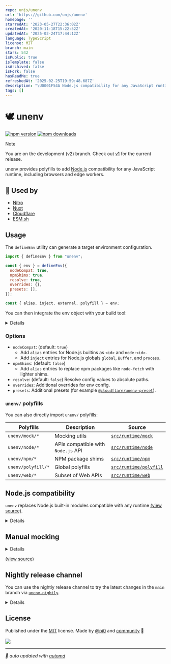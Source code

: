 ```yaml
---
repo: unjs/unenv
url: 'https://github.com/unjs/unenv'
homepage: ''
starredAt: '2023-05-27T22:36:02Z'
createdAt: '2020-11-18T15:22:52Z'
updatedAt: '2025-02-24T17:44:12Z'
language: TypeScript
license: MIT
branch: main
stars: 542
isPublic: true
isTemplate: false
isArchived: false
isFork: false
hasReadMe: true
refreshedAt: '2025-02-25T19:59:48.687Z'
description: "\U0001F54A️ Node.js compatibility for any JavaScript runtime, including browsers and edge workers."
tags: []
---
```


# 🕊️ unenv

<!-- automd:badges color=yellow packagephobia -->

[![npm version](https://img.shields.io/npm/v/unenv?color=yellow)](https://npmjs.com/package/unenv)
[![npm downloads](https://img.shields.io/npm/dm/unenv?color=yellow)](https://npm.chart.dev/unenv)

<!-- /automd -->

> [!NOTE]
> You are on the development (v2) branch. Check out [v1](https://github.com/unjs/unenv/tree/v1) for the current release.

unenv provides polyfills to add [Node.js](https://nodejs.org/) compatibility for any JavaScript runtime, including browsers and edge workers.

## 🌟 Used by

- [Nitro](https://nitro.build/)
- [Nuxt](https://nuxt.com/)
- [Cloudflare](https://developers.cloudflare.com/workers/runtime-apis/nodejs/)
- [ESM.sh](https://esm.sh/)

## Usage

The `defineEnv` utility can generate a target environment configuration.

```js
import { defineEnv } from "unenv";

const { env } = defineEnv({
  nodeCompat: true,
  npmShims: true,
  resolve: true,
  overrides: {},
  presets: [],
});

const { alias, inject, external, polyfill } = env;
```

You can then integrate the env object with your build tool:

<details>

| Bundler  | `alias`                                                                       | `inject`                                                                       | `external`                                                               |
| -------- | ----------------------------------------------------------------------------- | ------------------------------------------------------------------------------ | ------------------------------------------------------------------------ |
| rollup   | [`@rollup/plugin-alias`](https://www.npmjs.com/package/@rollup/plugin-alias)  | [`@rollup/plugin-inject`](https://www.npmjs.com/package/@rollup/plugin-inject) | [`external`](https://rollupjs.org/configuration-options/#external)       |
| rolldown | [`resolve.alias`](https://rolldown.rs/reference/config-options#resolve-alias) | [`inject`](https://rolldown.rs/reference/config-options#inject)                | [`external`](https://rolldown.rs/reference/config-options#external)      |
| vite     | [`resolve.alias`](https://vite.dev/config/shared-options#resolve-alias)       | [`@rollup/plugin-inject`](https://www.npmjs.com/package/@rollup/plugin-inject) | [`ssr.external`](https://vite.dev/config/ssr-options#ssr-external)       |
| esbuild  | [`alias`](https://esbuild.github.io/api/#alias)                               | [`inject`](https://esbuild.github.io/api/#inject)                              | [`external`](https://esbuild.github.io/api/#external)                    |
| rspack   | [`resolve.alias`](https://rspack.dev/config/resolve#resolvealias)             | -                                                                              | [`externals`](https://rspack.dev/config/externals#externals-1)           |
| webpack  | [`resolve.alias`](https://webpack.js.org/configuration/resolve/#resolvealias) | [`webpack-plugin-inject`](https://www.npmjs.com/package/webpack-inject-plugin) | [`externals`](https://webpack.js.org/configuration/externals/#externals) |

</details>

### Options

- `nodeCompat`: (default: `true`)
  - Add `alias` entries for Node.js builtins as `<id>` and `node:<id>`.
  - Add `inject` entries for Node.js globals `global`, `Buffer`, and `process`.
- `npmShims`: (default: `false`)
  - Add `alias` entries to replace npm packages like `node-fetch` with lighter shims.
- `resolve`: (default: `false`) Resolve config values to absolute paths.
- `overrides`: Additional overrides for env config.
- `presets`: Additional presets (for example [`@cloudflare/unenv-preset`](https://npmjs.com/@cloudflare/unenv-preset/)).

### `unenv/` polyfills

You can also directly import `unenv/` polyfills:

| Polyfills          | Description                        | Source                                                                                 |
| ------------------ | ---------------------------------- | -------------------------------------------------------------------------------------- |
| `unenv/mock/*`     | Mocking utils                      | [`src/runtime/mock`](https://github.com/unjs/unenv/tree/main/src/runtime/mock)         |
| `unenv/node/*`     | APIs compatible with `Node.js` API | [`src/runtime/node`](https://github.com/unjs/unenv/tree/main/src/runtime/node)         |
| `unenv/npm/*`      | NPM package shims                  | [`src/runtime/npm`](https://github.com/unjs/unenv/tree/main/src/runtime/npm)           |
| `unenv/polyfill/*` | Global polyfills                   | [`src/runtime/polyfill`](https://github.com/unjs/unenv/tree/main/src/runtime/polyfill) |
| `unenv/web/*`      | Subset of Web APIs                 | [`src/runtime/web`](https://github.com/unjs/unenv/tree/main/src/runtime/web)           |

## Node.js compatibility

`unenv` replaces Node.js built-in modules compatible with any runtime [(view source)](./src/runtime/node).

<details>

<!-- automd:file src="./coverage/unenv.md" -->

- ✅ [node:assert](https://nodejs.org/api/assert.html)
- ✅ [node:assert/strict](https://nodejs.org/api/assert.html)
- ✅ [node:async_hooks](https://nodejs.org/api/async_hooks.html)
- ✅ [node:buffer](https://nodejs.org/api/buffer.html)
- ✅ [node:child_process](https://nodejs.org/api/child_process.html)
- ✅ [node:cluster](https://nodejs.org/api/cluster.html)
- ✅ [node:console](https://nodejs.org/api/console.html)
- ✅ [node:constants](https://nodejs.org/api/constants.html)
- ✅ [node:crypto](https://nodejs.org/api/crypto.html)
- ✅ [node:dgram](https://nodejs.org/api/dgram.html)
- ✅ [node:diagnostics_channel](https://nodejs.org/api/diagnostics_channel.html)
- ✅ [node:dns](https://nodejs.org/api/dns.html)
- ✅ [node:dns/promises](https://nodejs.org/api/dns.html)
- ✅ [node:domain](https://nodejs.org/api/domain.html)
- ✅ [node:events](https://nodejs.org/api/events.html)
- ✅ [node:fs](https://nodejs.org/api/fs.html)
- ✅ [node:fs/promises](https://nodejs.org/api/fs.html)
- ✅ [node:http](https://nodejs.org/api/http.html)
- ✅ [node:http2](https://nodejs.org/api/http2.html)
- ✅ [node:https](https://nodejs.org/api/https.html)
- ✅ [node:inspector](https://nodejs.org/api/inspector.html)
- ✅ [node:inspector/promises](https://nodejs.org/api/inspector.html)
- ✅ [node:module](https://nodejs.org/api/module.html)
- ✅ [node:net](https://nodejs.org/api/net.html)
- ✅ [node:os](https://nodejs.org/api/os.html)
- ✅ [node:path](https://nodejs.org/api/path.html)
- ✅ [node:path/posix](https://nodejs.org/api/path.html)
- ✅ [node:path/win32](https://nodejs.org/api/path.html)
- ✅ [node:perf_hooks](https://nodejs.org/api/perf_hooks.html)
- ✅ [node:process](https://nodejs.org/api/process.html)
- ✅ [node:punycode](https://nodejs.org/api/punycode.html)
- ✅ [node:querystring](https://nodejs.org/api/querystring.html)
- ✅ [node:readline](https://nodejs.org/api/readline.html)
- ✅ [node:readline/promises](https://nodejs.org/api/readline.html)
- ✅ [node:repl](https://nodejs.org/api/repl.html)
- ✅ [node:stream](https://nodejs.org/api/stream.html)
- ✅ [node:stream/consumers](https://nodejs.org/api/stream.html)
- ✅ [node:stream/promises](https://nodejs.org/api/stream.html)
- ✅ [node:stream/web](https://nodejs.org/api/stream.html)
- ✅ [node:string_decoder](https://nodejs.org/api/string_decoder.html)
- ✅ [node:sys](https://nodejs.org/api/sys.html)
- ✅ [node:timers](https://nodejs.org/api/timers.html)
- ✅ [node:timers/promises](https://nodejs.org/api/timers.html)
- ✅ [node:tls](https://nodejs.org/api/tls.html)
- ✅ [node:trace_events](https://nodejs.org/api/trace_events.html)
- ✅ [node:tty](https://nodejs.org/api/tty.html)
- ✅ [node:url](https://nodejs.org/api/url.html)
- ✅ [node:util](https://nodejs.org/api/util.html)
- ✅ [node:util/types](https://nodejs.org/api/util.html)
- ✅ [node:v8](https://nodejs.org/api/v8.html)
- ✅ [node:vm](https://nodejs.org/api/vm.html)
- ✅ [node:wasi](https://nodejs.org/api/wasi.html)
- ✅ [node:worker_threads](https://nodejs.org/api/worker_threads.html)
- ✅ [node:zlib](https://nodejs.org/api/zlib.html)

<!-- /automd -->

</details>

## Manual mocking

<details>

```js
// Magic proxy to replace any unknown API
import MockProxy from "unenv/mock/proxy";

// You can also create named mocks
const lib = MockProxy.__createMock__("lib", {
  /* overrides */
});
```

</details>

[(view source)](./src/runtime/mock)

## Nightly release channel

You can use the nightly release channel to try the latest changes in the `main` branch via [`unenv-nightly`](https://www.npmjs.com/package/unenv-nightly).

<details>

If directly using `unenv` in your project:

```json
{
  "devDependencies": {
    "unenv": "npm:unenv-nightly"
  }
}
```

If using `unenv` via another tool (Nuxt or Nitro) in your project:

```json
{
  "resolutions": {
    "unenv": "npm:unenv-nightly"
  }
}
```

</details>

## License

<!-- automd:contributors license=MIT author=pi0 -->

Published under the [MIT](https://github.com/unjs/unenv/blob/main/LICENSE) license.
Made by [@pi0](https://github.com/pi0) and [community](https://github.com/unjs/unenv/graphs/contributors) 💛
<br><br>
<a href="https://github.com/unjs/unenv/graphs/contributors">
<img src="https://contrib.rocks/image?repo=unjs/unenv" />
</a>

<!-- /automd -->

<!-- automd:with-automd -->

---

_🤖 auto updated with [automd](https://automd.unjs.io)_

<!-- /automd -->
